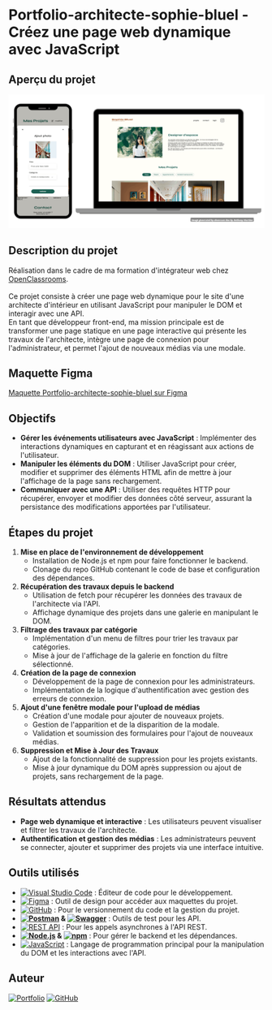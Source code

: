 # Portfolio-architecte-sophie-bluel - Créez une page web dynamique avec JavaScript

## Aperçu du projet

![Aperçu Portfolio-architecte-sophie-bluel](assets/screenshot.png)

## Description du projet

Réalisation dans le cadre de ma formation d'intégrateur web chez [OpenClassrooms](https://openclassrooms.com/fr/).<br><br>
Ce projet consiste à créer une page web dynamique pour le site d'une architecte d'intérieur en utilisant JavaScript pour manipuler le DOM et interagir avec une API.<br> 
En tant que développeur front-end, ma mission principale est de transformer une page statique en une page interactive qui présente les travaux de l'architecte, intègre une page de connexion pour l'administrateur, et permet l'ajout de nouveaux médias via une modale.

## Maquette Figma 

[Maquette Portfolio-architecte-sophie-bluel sur Figma](https://www.figma.com/design/kfKHknHySoTibZfdolGAX6/Sophie-Bluel---Desktop)

## Objectifs

- **Gérer les événements utilisateurs avec JavaScript** : Implémenter des interactions dynamiques en capturant et en réagissant aux actions de l'utilisateur.
- **Manipuler les éléments du DOM** : Utiliser JavaScript pour créer, modifier et supprimer des éléments HTML afin de mettre à jour l'affichage de la page sans rechargement.
- **Communiquer avec une API** : Utiliser des requêtes HTTP pour récupérer, envoyer et modifier des données côté serveur, assurant la persistance des modifications apportées par l'utilisateur.

## Étapes du projet

1. **Mise en place de l'environnement de développement**
   - Installation de Node.js et npm pour faire fonctionner le backend.
   - Clonage du repo GitHub contenant le code de base et configuration des dépendances.
2. **Récupération des travaux depuis le backend**
   - Utilisation de fetch pour récupérer les données des travaux de l'architecte via l'API.
   - Affichage dynamique des projets dans une galerie en manipulant le DOM.
3. **Filtrage des travaux par catégorie**
   - Implémentation d'un menu de filtres pour trier les travaux par catégories.
   - Mise à jour de l'affichage de la galerie en fonction du filtre sélectionné.
4. **Création de la page de connexion**
   - Développement de la page de connexion pour les administrateurs.
   - Implémentation de la logique d'authentification avec gestion des erreurs de connexion.
5. **Ajout d'une fenêtre modale pour l'upload de médias**
   - Création d'une modale pour ajouter de nouveaux projets.
   - Gestion de l'apparition et de la disparition de la modale.
   - Validation et soumission des formulaires pour l'ajout de nouveaux médias.
6. **Suppression et Mise à Jour des Travaux**
   - Ajout de la fonctionnalité de suppression pour les projets existants.
   - Mise à jour dynamique du DOM après suppression ou ajout de projets, sans rechargement de la page.

## Résultats attendus

- **Page web dynamique et interactive** : Les utilisateurs peuvent visualiser et filtrer les travaux de l'architecte.
- **Authentification et gestion des médias** : Les administrateurs peuvent se connecter, ajouter et supprimer des projets via une interface intuitive.

## Outils utilisés

- [![Visual Studio Code](https://img.shields.io/badge/Visual%20Studio%20Code-007ACC?style=flat&logo=visual-studio-code&logoColor=white)](https://code.visualstudio.com) : Éditeur de code pour le développement.
- [![Figma](https://img.shields.io/badge/Figma-F24E1E?style=flat&logo=figma&logoColor=white)](https://www.figma.com) : Outil de design pour accéder aux maquettes du projet.
- [![GitHub](https://img.shields.io/badge/GitHub-181717?style=flat&logo=github&logoColor=white)](github.com) : Pour le versionnement du code et la gestion du projet.
- **[![Postman](https://img.shields.io/badge/Postman-FF6C37?style=flat&logo=postman&logoColor=white)](https://www.postman.com/)
 & [![Swagger](https://img.shields.io/badge/Swagger-Documented-85EA2D?style=flat&logo=swagger&logoColor=white)](https://swagger.io/)** : Outils de test pour les API.
- [![REST API](https://img.shields.io/badge/REST%20API-Implemented-4B8BBE?style=flat&logo=api&logoColor=white)](https://restfulapi.net/) : Pour les appels asynchrones à l'API REST.
- **[![Node.js](https://img.shields.io/badge/Node.js-43853D?style=flat&logo=node.js&logoColor=white)](https://nodejs.org) & [![npm](https://img.shields.io/badge/npm-CB3837?style=flat&logo=npm&logoColor=white)](https://www.npmjs.com/)** : Pour gérer le backend et les dépendances.
- [![JavaScript](https://img.shields.io/badge/JavaScript-F7DF1E?style=flat&logo=javascript&logoColor=black)](https://developer.mozilla.org/en-US/docs/Web/JavaScript) : Langage de programmation principal pour la manipulation du DOM et les interactions avec l'API.

## Auteur

[![Portfolio](https://img.shields.io/badge/Portfolio-webcraft--anthony.com-blueviolet?style=for-the-badge&logo=internet-explorer&logoColor=white)](http://webcraft-anthony.com)  [![GitHub](https://img.shields.io/badge/GitHub-Martins--Anthony-181717?style=for-the-badge&logo=github&logoColor=white)](https://github.com/Martins-Anthony)
